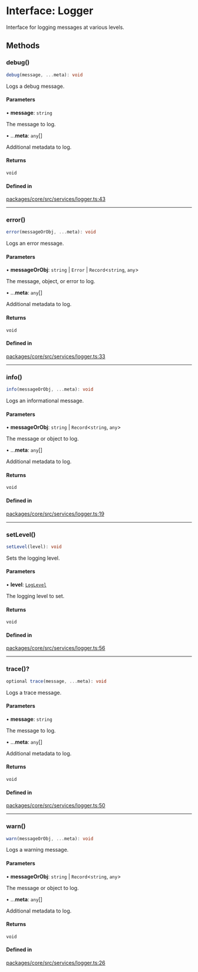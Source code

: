 # Interface: Logger

Interface for logging messages at various levels.

## Methods

### debug()

```ts
debug(message, ...meta): void
```

Logs a debug message.

#### Parameters

• **message**: `string`

The message to log.

• ...**meta**: `any`[]

Additional metadata to log.

#### Returns

`void`

#### Defined in

[packages/core/src/services/logger.ts:43](https://github.com/vramework/vramework/blob/725723db2d3435e2df2b809e6609ff26f8be368c/packages/core/src/services/logger.ts#L43)

***

### error()

```ts
error(messageOrObj, ...meta): void
```

Logs an error message.

#### Parameters

• **messageOrObj**: `string` \| `Error` \| `Record`\<`string`, `any`\>

The message, object, or error to log.

• ...**meta**: `any`[]

Additional metadata to log.

#### Returns

`void`

#### Defined in

[packages/core/src/services/logger.ts:33](https://github.com/vramework/vramework/blob/725723db2d3435e2df2b809e6609ff26f8be368c/packages/core/src/services/logger.ts#L33)

***

### info()

```ts
info(messageOrObj, ...meta): void
```

Logs an informational message.

#### Parameters

• **messageOrObj**: `string` \| `Record`\<`string`, `any`\>

The message or object to log.

• ...**meta**: `any`[]

Additional metadata to log.

#### Returns

`void`

#### Defined in

[packages/core/src/services/logger.ts:19](https://github.com/vramework/vramework/blob/725723db2d3435e2df2b809e6609ff26f8be368c/packages/core/src/services/logger.ts#L19)

***

### setLevel()

```ts
setLevel(level): void
```

Sets the logging level.

#### Parameters

• **level**: [`LogLevel`](../enumerations/LogLevel.md)

The logging level to set.

#### Returns

`void`

#### Defined in

[packages/core/src/services/logger.ts:56](https://github.com/vramework/vramework/blob/725723db2d3435e2df2b809e6609ff26f8be368c/packages/core/src/services/logger.ts#L56)

***

### trace()?

```ts
optional trace(message, ...meta): void
```

Logs a trace message.

#### Parameters

• **message**: `string`

The message to log.

• ...**meta**: `any`[]

Additional metadata to log.

#### Returns

`void`

#### Defined in

[packages/core/src/services/logger.ts:50](https://github.com/vramework/vramework/blob/725723db2d3435e2df2b809e6609ff26f8be368c/packages/core/src/services/logger.ts#L50)

***

### warn()

```ts
warn(messageOrObj, ...meta): void
```

Logs a warning message.

#### Parameters

• **messageOrObj**: `string` \| `Record`\<`string`, `any`\>

The message or object to log.

• ...**meta**: `any`[]

Additional metadata to log.

#### Returns

`void`

#### Defined in

[packages/core/src/services/logger.ts:26](https://github.com/vramework/vramework/blob/725723db2d3435e2df2b809e6609ff26f8be368c/packages/core/src/services/logger.ts#L26)
